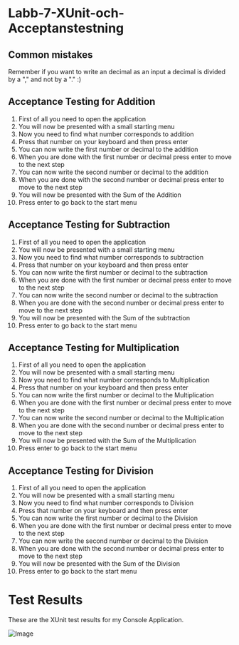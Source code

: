 # Labb-7-XUnit-och-Acceptanstestning

## Common mistakes
Remember if you want to write an decimal as an input a decimal is divided by a "," and not by a "." :)

## Acceptance Testing for Addition 
1. First of all you need to open the application
2. You will now be presented with a small starting menu
3. Now you need to find what number corresponds to addition
4. Press that number on your keyboard and then press enter
5. You can now write the first number or decimal to the addition
6. When you are done with the first number or decimal press enter to move to the next step
7. You can now write the second number or decimal to the addition
8. When you are done with the second number or decimal press enter to move to the next step
9. You will now be presented with the Sum of the Addition
10. Press enter to go back to the start menu 

## Acceptance Testing for Subtraction 
1. First of all you need to open the application
2. You will now be presented with a small starting menu
3. Now you need to find what number corresponds to subtraction
4. Press that number on your keyboard and then press enter
5. You can now write the first number or decimal to the subtraction
6. When you are done with the first number or decimal press enter to move to the next step
7. You can now write the second number or decimal to the subtraction
8. When you are done with the second number or decimal press enter to move to the next step
9. You will now be presented with the Sum of the subtraction
10. Press enter to go back to the start menu 

## Acceptance Testing for Multiplication 
1. First of all you need to open the application
2. You will now be presented with a small starting menu
3. Now you need to find what number corresponds to Multiplication
4. Press that number on your keyboard and then press enter
5. You can now write the first number or decimal to the Multiplication
6. When you are done with the first number or decimal press enter to move to the next step
7. You can now write the second number or decimal to the Multiplication
8. When you are done with the second number or decimal press enter to move to the next step
9. You will now be presented with the Sum of the Multiplication
10. Press enter to go back to the start menu 

## Acceptance Testing for Division 
1. First of all you need to open the application
2. You will now be presented with a small starting menu
3. Now you need to find what number corresponds to Division
4. Press that number on your keyboard and then press enter
5. You can now write the first number or decimal to the Division
6. When you are done with the first number or decimal press enter to move to the next step
7. You can now write the second number or decimal to the Division
8. When you are done with the second number or decimal press enter to move to the next step
9. You will now be presented with the Sum of the Division
10. Press enter to go back to the start menu 

# Test Results
These are the XUnit test results for my Console Application.


![Image](https://cdn.discordapp.com/attachments/371248402920374273/1117808159478784050/image.png)

